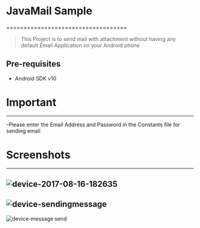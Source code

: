 # JavaMail Sample
===================================
>This Project is to send mail with attachment without having any default Email Application on your Android phone


Pre-requisites
--------------

- Android SDK v10

# Important 
--------------
-Please enter the  Email Address and  Password in the Constants file for sending email 

# Screenshots
--------------

![device-2017-08-16-182635](https://user-images.githubusercontent.com/26081164/29364992-02ad8af6-82b3-11e7-82e2-ccc6ef92f3dd.png)
--------------
![device-sendingmessage](https://user-images.githubusercontent.com/26081164/29365661-69612e54-82b5-11e7-8ade-c6adc4b2f9ed.png)
--------------
![device-message send](https://user-images.githubusercontent.com/26081164/29365707-968cf462-82b5-11e7-9603-2d1224343a7c.png)





